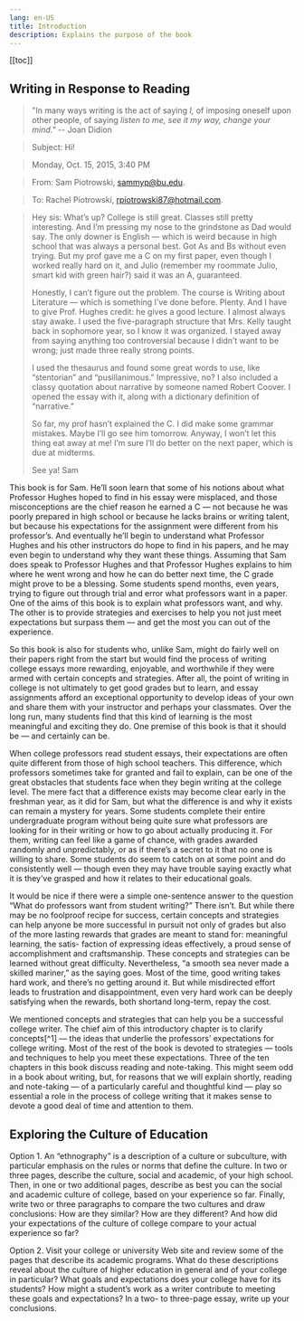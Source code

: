 ```yaml
---
lang: en-US
title: Introduction
description: Explains the purpose of the book
---
```


[[toc]]

## Writing in Response to Reading

>"In many ways writing is the act of saying _I,_ of imposing oneself upon other people, of saying _listen to me, see it my way, change your mind."_ -- Joan Didion

>Subject: Hi!

>Monday, Oct. 15, 2015, 3:40 PM

>From: Sam Piotrowski, sammyp@bu.edu.

>To: Rachel Piotrowski, rpiotrowski87@hotmail.com.

>Hey sis: What’s up? College is still great. Classes still pretty interesting. And I’m pressing my nose to the grindstone as Dad would say. The only downer is English — which is weird because in high school that was always a personal best. Got As and Bs without even trying. But my prof gave me a C on my first paper, even though I worked really hard on it, and Julio (remember my roommate Julio, smart kid with green hair?) said it was an A, guaranteed.
>
>
>Honestly, I can’t figure out the problem. The course is Writing about Literature — which is something I’ve done before. Plenty. And I have to give Prof. Hughes credit: he gives a good lecture. I almost always stay awake. I used the five-paragraph structure that Mrs. Kelly taught back in sophomore year, so I know it was organized. I stayed away from saying anything too controversial because I didn’t want to be wrong; just made three really strong points.
>
>
>I used the thesaurus and found some great words to use, like “stentorian” and “pusillanimous.” Impressive, no? I also included a classy quotation about narrative by someone named Robert Coover. I opened the essay with it, along with a dictionary definition of “narrative.”
>
>
>So far, my prof hasn’t explained the C. I did make some grammar mistakes. Maybe I’ll go see him tomorrow. Anyway, I won’t let this thing eat away at me! I’m sure I’ll do better on the next paper, which is due at midterms.
>
>
>See ya! Sam

This book is for Sam. He’ll soon learn that some of his notions about what Professor Hughes hoped to find in his essay were misplaced, and those misconceptions are the chief reason he earned a C — not because he was poorly prepared in high school or because he lacks brains or writing talent, but because his expectations for the assignment were different from his professor’s. And eventually he’ll begin to understand what Professor Hughes and his other instructors do hope to find in his papers, and he may even begin to understand why they want these things. Assuming that Sam does speak to Professor Hughes and that Professor Hughes explains to him where he went wrong and how he can do better next time, the C grade might prove to be a blessing. Some students spend months, even years, trying to figure out through trial and error what professors want in a paper. One of the aims of this book is to explain what professors want, and why. The other is to provide strategies and exercises to help you not just meet expectations but surpass them — and get the most you can out of the experience.

So this book is also for students who, unlike Sam, might do fairly well on their papers right from the start but would find the process of writing college essays more rewarding, enjoyable, and worthwhile if they were armed with certain concepts and strategies. After all, the point of writing in college is not ultimately to get good grades but to learn, and essay assignments afford an exceptional opportunity to develop ideas of your own and share them with your instructor and perhaps your classmates. Over the long run, many students find that this kind of learning is the most meaningful and exciting they do. One premise of this book is that it should be — and certainly can be.

When college professors read student essays, their expectations are often quite different from those of high school teachers. This difference, which professors sometimes take for granted and fail to explain, can be one of the great obstacles that students face when they begin writing at the college level. The mere fact that a difference exists may become clear early in the freshman year, as it did for Sam, but what the difference is and why it exists can remain a mystery for years. Some students complete their entire undergraduate program without being quite sure what professors are looking for in their writing or how to go about actually producing it. For them, writing can feel like a game of chance, with grades awarded randomly and unpredictably, or as if there’s a secret to it that no one is willing to share. Some students do seem to catch on at some point and do consistently well — though even they may have trouble saying exactly what it is they’ve grasped and how it relates to their educational goals.

It would be nice if there were a simple one-sentence answer to the question “What do professors want from student writing?” There isn’t. But while there may be no foolproof recipe for success, certain concepts and strategies can help anyone be more successful in pursuit not only of grades but also of the more lasting rewards that grades are meant to stand for: meaningful learning, the satis- faction of expressing ideas effectively, a proud sense of accomplishment and craftsmanship. These concepts and strategies can be learned without great difficulty. Nevertheless, “a smooth sea never made a skilled mariner,” as the saying goes. Most of the time, good writing takes hard work, and there’s no getting around it. But while misdirected effort leads to frustration and disappointment, even very hard work can be deeply satisfying when the rewards, both shortand long-term, repay the cost.

We mentioned concepts and strategies that can help you be a successful college writer. The chief aim of this introductory chapter is to clarify concepts[^1] — the ideas that underlie the professors’ expectations for college writing. Most of the rest of the book is devoted to strategies — tools and techniques to help you meet these expectations. Three of the ten chapters in this book discuss reading and note-taking. This might seem odd in a book about writing, but, for reasons that we will explain shortly, reading and note-taking — of a particularly careful and thoughtful kind — play so essential a role in the process of college writing that it makes sense to devote a good deal of time and attention to them.

## Exploring the Culture of Education

Option 1. An “ethnography” is a description of a culture or subculture, with particular emphasis on the rules or norms that define the culture. In two or three pages, describe the culture, social and academic, of your high school. Then, in one or two additional pages, describe as best you can the social and academic culture of college, based on your experience so far. Finally, write two or three paragraphs to compare the two cultures and draw conclusions: How are they similar? How are they different? And how did your expectations of the culture of college compare to your actual experience so far?

Option 2. Visit your college or university Web site and review some of the pages that describe its academic programs. What do these descriptions reveal about the culture of higher education in general and of your college in particular? What goals and expectations does your college have for its students? How might a student’s work as a writer contribute to meeting these goals and expectations? In a two- to three-page essay, write up your conclusions.